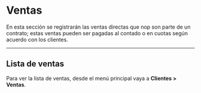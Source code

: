 # Ventas

En esta sección se registrarán las ventas directas que nop son parte de un contrato; estas ventas pueden ser pagadas al contado o en cuotas según acuerdo con los clientes.

---

## Lista de ventas

Para ver la lista de ventas, desde el menú principal vaya a **Clientes > Ventas**.
